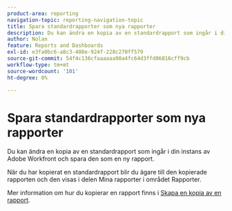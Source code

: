 ```yaml
---
product-area: reporting
navigation-topic: reporting-navigation-topic
title: Spara standardrapporter som nya rapporter
description: Du kan ändra en kopia av en standardrapport som ingår i din instans av Adobe Workfront och spara den som en ny rapport.
author: Nolan
feature: Reports and Dashboards
exl-id: e3fa0bc6-a8c3-408e-924f-228c270ff579
source-git-commit: 54f4c136cfaaaaaa90a4fc64d3ffd06816cff9cb
workflow-type: tm+mt
source-wordcount: '101'
ht-degree: 0%

---
```


# Spara standardrapporter som nya rapporter

Du kan ändra en kopia av en standardrapport som ingår i din instans av Adobe Workfront och spara den som en ny rapport.

När du har kopierat en standardrapport blir du ägare till den kopierade rapporten och den visas i delen Mina rapporter i området Rapporter.

Mer information om hur du kopierar en rapport finns i [Skapa en kopia av en rapport](../../../reports-and-dashboards/reports/creating-and-managing-reports/create-copy-report.md).
